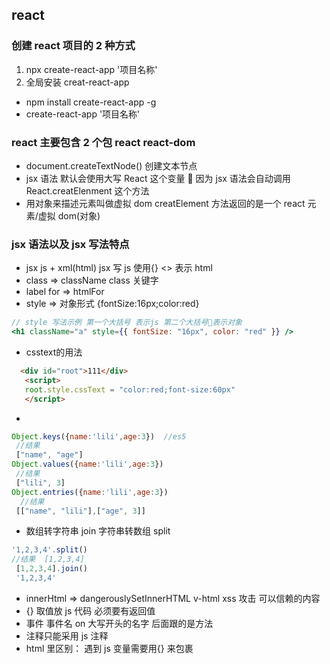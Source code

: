 ## react

### 创建 react 项目的 2 种方式

1. npx create-react-app '项目名称'
2. 全局安装 creat-react-app

- npm install create-react-app -g
- create-react-app '项目名称'

### react 主要包含 2 个包 react react-dom

- document.createTextNode() 创建文本节点
- jsx 语法 默认会使用大写 React 这个变量  因为 jsx 语法会自动调用 React.creatElenment 这个方法
- 用对象来描述元素叫做虚拟 dom creatElement 方法返回的是一个 react 元素/虚拟 dom(对象)

### jsx 语法以及 jsx 写法特点

- jsx js + xml(html) jsx 写 js 使用{} <> 表示 html
- class => className class 关键字
- label for => htmlFor
- style => 对象形式 {fontSize:16px;color:red}
```jsx 
// style 写法示例 第一个大括号 表示js 第二个大括号表示对象
<h1 className="a" style={{ fontSize: "16px", color: "red" }} />
```
- csstext的用法
```html
  <div id="root">111</div>
   <script>
   root.style.cssText = "color:red;font-size:60px"
   </script>
```
- 
```js 
Object.keys({name:'lili',age:3})  //es5
 //结果  
 ["name", "age"]
Object.values({name:'lili',age:3})
 //结果 
 ["lili", 3]
Object.entries({name:'lili',age:3})
  //结果
 [["name", "lili"],["age", 3]]
```
- 数组转字符串 join  字符串转数组 split
```js
'1,2,3,4'.split() 
//结果  [1,2,3,4]
 [1,2,3,4].join() 
 '1,2,3,4'
```
- innerHtml => dangerouslySetInnerHTML v-html xss 攻击 可以信赖的内容
- {} 取值放 js 代码 必须要有返回值
- 事件 事件名 on 大写开头的名字 后面跟的是方法
- 注释只能采用 js 注释
- html 里区别： 遇到 js 变量需要用{} 来包裹
